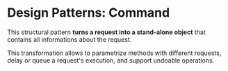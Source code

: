 # Design Patterns: Command

This structural pattern __turns a request into a stand-alone object__ that contains all informations about the request.

This transformation allows to parametrize methods with different requests, delay or queue a request's execution, and support undoable operations.